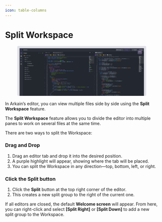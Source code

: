 ```yaml
---
icon: table-columns
---
```


# Split Workspace

<figure><img src="../../../.gitbook/assets/split (1).png" alt=""><figcaption></figcaption></figure>

In Arkain’s editor, you can view multiple files side by side using the **Split Workspace** feature.

The **Split Workspace** feature allows you to divide the editor into multiple panes to work on several files at the same time.

There are two ways to split the Workspace:

### Drag and Drop

1. Drag an editor tab and drop it into the desired position.
2. A purple highlight will appear, showing where the tab will be placed.
3. You can split the Workspace in any direction—top, bottom, left, or right.

### Click the Split button

1. Click the **Split** button at the top right corner of the editor.
2. This creates a new split group to the right of the current one.



If all editors are closed, the default **Welcome screen** will appear. From here, you can right-click and select **\[Split Right]** or **\[Split Down]** to add a new split group to the Workspace.
